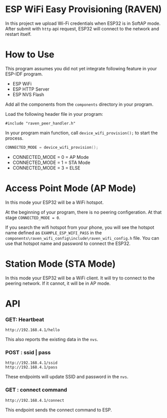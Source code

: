 # ESP WiFi Easy Provisioning (RAVEN)
In this project we upload Wi-Fi credentials when ESP32 is in SoftAP mode. After submit with `http` api request, ESP32 will connect to the network and restart itself.


# How to Use
This program assumes you did not yet integrate following feature in your ESP-IDF program.

* ESP WiFi
* ESP HTTP Server
* ESP NVS Flash

Add all the components from the `components` directory in your program. 

Load the following header file in your program:

```
#include "raven_peer_handler.h"
```

In your program main function, call `device_wifi_provision();` to start the process.

```c
CONNECTED_MODE = device_wifi_provision();
```

* CONNECTED_MODE = 0 = AP Mode
* CONNECTED_MODE = 1 = STA Mode
* CONNECTED_MODE = 3 = ELSE

# Access Point Mode (AP Mode)
In this mode your ESP32 will be a WiFi hotspot.

At the beginning of your program, there is no peering configeration. At that stage `CONNECTED_MODE = 0`. 

If you search the wifi hotspot from your phone, you will see the hotspot name defined as  `EXAMPLE_ESP_WIFI_PASS` in the `components\raven_wifi_config\include\raven_wifi_config.h` file. You can use that hotspot name and password to connect the ESP32. 


# Station Mode (STA Mode)
In this mode your ESP32 will be a WiFi client. It will try to connect to the peering network. If it cannot, it will be in AP mode.

# API
### GET: Heartbeat
```
http://192.168.4.1/hello
```
This also reports the existing data in the `nvs`.

### POST : ssid | pass
```
http://192.168.4.1/ssid
http://192.168.4.1/pass
```
These endpoints will update SSID and password in the `nvs`.

### GET : connect command
```
http://192.168.4.1/connect
```
This endpoint sends the connect command to ESP.